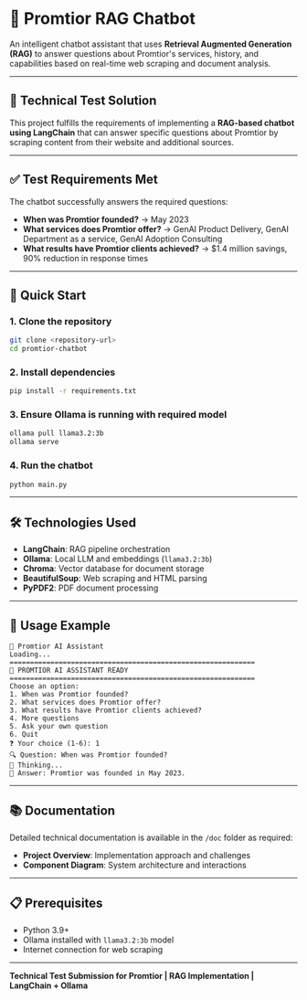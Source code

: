 # 🤖 Promtior RAG Chatbot

An intelligent chatbot assistant that uses **Retrieval Augmented Generation (RAG)** to answer questions about Promtior's services, history, and capabilities based on real-time web scraping and document analysis.

---

## 🎯 Technical Test Solution

This project fulfills the requirements of implementing a **RAG-based chatbot using LangChain** that can answer specific questions about Promtior by scraping content from their website and additional sources.

---

## ✅ Test Requirements Met

The chatbot successfully answers the required questions:

- **When was Promtior founded?** → May 2023
- **What services does Promtior offer?** → GenAI Product Delivery, GenAI Department as a service, GenAI Adoption Consulting
- **What results have Promtior clients achieved?** → $1.4 million savings, 90% reduction in response times

---

## 🚀 Quick Start

### 1. Clone the repository

```bash
git clone <repository-url>
cd promtior-chatbot
```

### 2. Install dependencies

```bash
pip install -r requirements.txt
```

### 3. Ensure Ollama is running with required model

```bash
ollama pull llama3.2:3b
ollama serve
```

### 4. Run the chatbot

```bash
python main.py
```

---

## 🛠️ Technologies Used

- **LangChain**: RAG pipeline orchestration
- **Ollama**: Local LLM and embeddings (`llama3.2:3b`)
- **Chroma**: Vector database for document storage
- **BeautifulSoup**: Web scraping and HTML parsing
- **PyPDF2**: PDF document processing

---

## 💬 Usage Example

```
🤖 Promtior AI Assistant
Loading...
============================================================
🎯 PROMTIOR AI ASSISTANT READY
============================================================
Choose an option:
1. When was Promtior founded?
2. What services does Promtior offer?
3. What results have Promtior clients achieved?
4. More questions
5. Ask your own question
6. Quit
❓ Your choice (1-6): 1
🔍 Question: When was Promtior founded?
🤔 Thinking...
🤖 Answer: Promtior was founded in May 2023.
```

---

## 📚 Documentation

Detailed technical documentation is available in the `/doc` folder as required:

- **Project Overview**: Implementation approach and challenges
- **Component Diagram**: System architecture and interactions

---

## 📋 Prerequisites

- Python 3.9+
- Ollama installed with `llama3.2:3b` model
- Internet connection for web scraping

---

**Technical Test Submission for Promtior | RAG Implementation | LangChain + Ollama**
